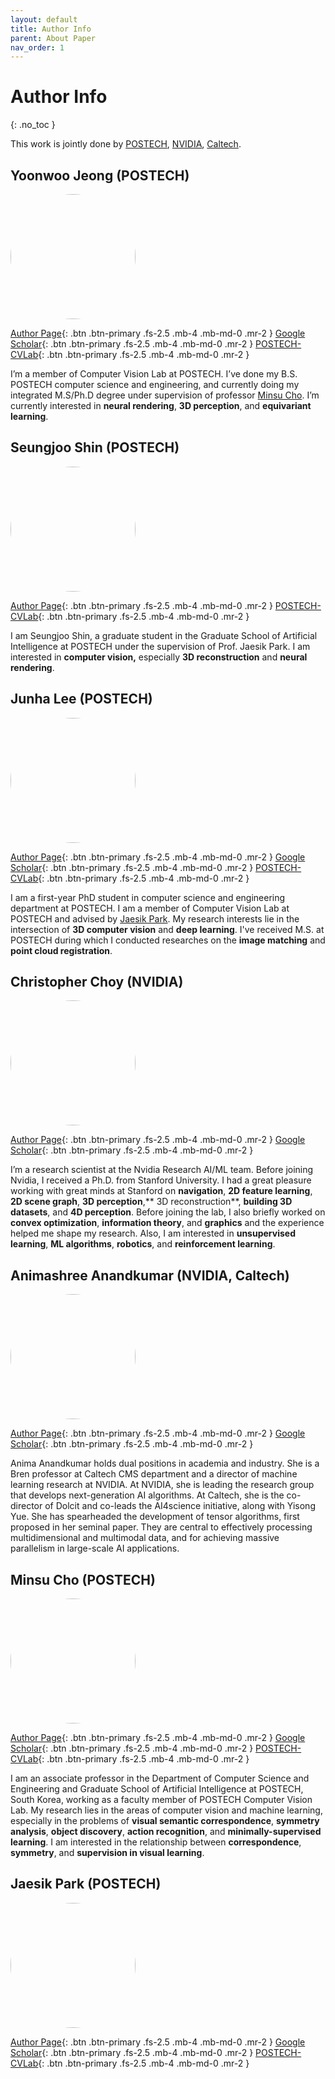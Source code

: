 ```yaml
---
layout: default
title: Author Info
parent: About Paper
nav_order: 1
---
```


# Author Info
{: .no_toc }

This work is jointly done by [POSTECH](https://postech.ac.kr/), [NVIDIA](https://nvidia.com), [Caltech](https://caltech.edu).

## Yoonwoo Jeong (POSTECH)

<img src="../../../assets/images/yoonwoo.jpg" width="200" height="200" id="hp"  style="border-radius:50%"/>

[Author Page](https://yoonwooinfo.notion.site){: .btn .btn-primary .fs-2.5 .mb-4 .mb-md-0 .mr-2 } [Google Scholar](https://scholar.google.com/citations?user=HQ1PMggAAAAJ&hl=en){: .btn .btn-primary .fs-2.5 .mb-4 .mb-md-0 .mr-2 } [POSTECH-CVLab](https://cvlab.postech.ac.kr/lab/){: .btn .btn-primary .fs-2.5 .mb-4 .mb-md-0 .mr-2 }

I’m a member of Computer Vision Lab at POSTECH. I’ve done my B.S. POSTECH computer science and engineering, and currently doing my integrated M.S/Ph.D degree under supervision of professor [Minsu Cho](http://cvlab.postech.ac.kr/~mcho/). I’m currently interested in **neural rendering**, **3D perception**, and **equivariant learning**.

## Seungjoo Shin (POSTECH)

<img src="../../../assets/images/seungjoo.jpeg" width="200" height="200" id="hp"  style="border-radius:50%"/>

[Author Page](https://seungjooshin.github.io){: .btn .btn-primary .fs-2.5 .mb-4 .mb-md-0 .mr-2 } [POSTECH-CVLab](https://cvlab.postech.ac.kr/lab/){: .btn .btn-primary .fs-2.5 .mb-4 .mb-md-0 .mr-2 }


I am Seungjoo Shin, a graduate student in the Graduate School of Artificial Intelligence at POSTECH under the supervision of Prof. Jaesik Park. I am interested in **computer vision,** especially **3D reconstruction** and **neural rendering**.


## Junha Lee (POSTECH)

<a><img src="../../../assets/images/junha.jpeg" width="200" height="200" id="hp"  style="border-radius:50%"/></a>

[Author Page](https://junha-l.github.io/){: .btn .btn-primary .fs-2.5 .mb-4 .mb-md-0 .mr-2 } [Google Scholar](https://scholar.google.com/citations?user=RB7qMm4AAAAJ&hl=ko){: .btn .btn-primary .fs-2.5 .mb-4 .mb-md-0 .mr-2 } [POSTECH-CVLab](https://cvlab.postech.ac.kr/lab/){: .btn .btn-primary .fs-2.5 .mb-4 .mb-md-0 .mr-2 }

I am a first-year PhD student in computer science and engineering department at POSTECH. I am a member of Computer Vision Lab at POSTECH and advised by [Jaesik Park](https://jaesik.info/). My research interests lie in the intersection of **3D computer vision** and **deep learning**. I've received M.S. at POSTECH during which I conducted researches on the **image matching** and **point cloud registration**.

## Christopher Choy (NVIDIA)

<img src="../../../assets/images/chris.jpg"  width="200" height="200" id="hp"  style="border-radius:50%"/>

[Author Page](https://chrischoy.github.io/){: .btn .btn-primary .fs-2.5 .mb-4 .mb-md-0 .mr-2 } [Google Scholar](https://scholar.google.com/citations?user=2u8G5ksAAAAJ&hl=en&oi=ao){: .btn .btn-primary .fs-2.5 .mb-4 .mb-md-0 .mr-2 } 

I’m a research scientist at the Nvidia Research AI/ML team. Before joining Nvidia, I received a Ph.D. from Stanford University. I had a great pleasure working with great minds at Stanford on **navigation**, **2D feature learning**, **2D scene graph**, **3D perception**,** 3D reconstruction**, **building 3D datasets**, and **4D perception**. Before joining the lab, I also briefly worked on **convex optimization**, **information theory**, and **graphics** and the experience helped me shape my research. Also, I am interested in **unsupervised learning**, **ML algorithms**, **robotics**, and **reinforcement learning**.

## Animashree Anandkumar (NVIDIA, Caltech)

<img src="../../../assets/images/anima.png"  width="200" height="200" id="hp"  style="border-radius:50%"/>

[Author Page](){: .btn .btn-primary .fs-2.5 .mb-4 .mb-md-0 .mr-2 } [Google Scholar](){: .btn .btn-primary .fs-2.5 .mb-4 .mb-md-0 .mr-2 } 

Anima Anandkumar holds dual positions in academia and industry. She is a Bren professor at Caltech CMS department and a director of machine learning research at NVIDIA. At NVIDIA, she is leading the research group that develops next-generation AI algorithms. At Caltech, she is the co-director of Dolcit and co-leads the AI4science initiative, along with Yisong Yue. She has spearheaded the development of tensor algorithms, first proposed in her seminal paper. They are central to effectively processing multidimensional and multimodal data, and for achieving massive parallelism in large-scale AI applications.

## Minsu Cho (POSTECH)

<img src="../../../assets/images/minsu.jpg"  width="200" height="200" id="hp"  style="border-radius:50%"/>

[Author Page](https://cvlab.postech.ac.kr/~mcho/){: .btn .btn-primary .fs-2.5 .mb-4 .mb-md-0 .mr-2 } [Google Scholar](https://scholar.google.com/citations?user=_3q6KBIAAAAJ&hl=en&oi=ao){: .btn .btn-primary .fs-2.5 .mb-4 .mb-md-0 .mr-2 } [POSTECH-CVLab](https://cvlab.postech.ac.kr/lab/){: .btn .btn-primary .fs-2.5 .mb-4 .mb-md-0 .mr-2 }

I am an associate professor in the Department of Computer Science and Engineering and Graduate School of Artificial Intelligence at POSTECH, South Korea, working as a faculty member of POSTECH Computer Vision Lab. My research lies in the areas of computer vision and machine learning, especially in the problems of **visual semantic correspondence**, **symmetry analysis**, **object discovery**, **action recognition**, and **minimally-supervised learning**. I am interested in the relationship between **correspondence**, **symmetry**, and **supervision in visual learning**.

## Jaesik Park (POSTECH)

<img src="../../../assets/images/jaesik.jpg" width="200" height="200" id="hp"  style="border-radius:50%"/>

[Author Page](https://jaesik.info/){: .btn .btn-primary .fs-2.5 .mb-4 .mb-md-0 .mr-2 } [Google Scholar](https://scholar.google.com/citations?user=_3q6KBIAAAAJ&hl=en&oi=ao){: .btn .btn-primary .fs-2.5 .mb-4 .mb-md-0 .mr-2 } [POSTECH-CVLab](https://cvlab.postech.ac.kr/lab/){: .btn .btn-primary .fs-2.5 .mb-4 .mb-md-0 .mr-2 }

